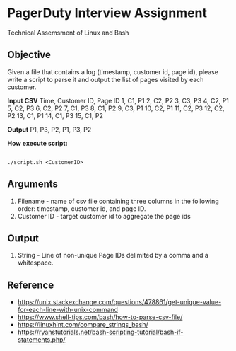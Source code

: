 # PagerDuty Interview Assignment

Technical Assemsment of Linux and Bash

## Objective

Given a file that contains a log (timestamp, customer id, page id), please write a script to parse it and output the list of pages visited by each customer.

**Input CSV**
Time, Customer ID, Page ID
1, C1, P1
2, C2, P2
3, C3, P3
4, C2, P1
5, C2, P3
6, C2, P2
7, C1, P3
8, C1, P2
9, C3, P1
10, C2, P1
11, C2, P3
12, C2, P2
13, C1, P1
14, C1, P3
15, C1, P2

**Output**
P1, P3, P2, P1, P3, P2

**How execute script:**
<pre><code>
./script.sh &ltCustomerID&gt
</code></pre>

## Arguments

1. Filename - name of csv file containing three columns in the following order: timestamp, customer id, and page ID.
2. Customer ID - target customer id to aggregate the page ids

## Output

1. String - Line of non-unique Page IDs delimited by a comma and a whitespace.

## Reference

- <https://unix.stackexchange.com/questions/478861/get-unique-value-for-each-line-with-unix-command>
- <https://www.shell-tips.com/bash/how-to-parse-csv-file/>
- <https://linuxhint.com/compare_strings_bash/>
- <https://ryanstutorials.net/bash-scripting-tutorial/bash-if-statements.php/>

